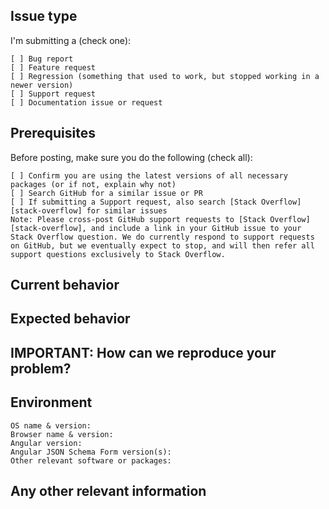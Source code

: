 ## Issue type
I'm submitting a (check one):
```
[ ] Bug report
[ ] Feature request
[ ] Regression (something that used to work, but stopped working in a newer version)
[ ] Support request
[ ] Documentation issue or request
```

## Prerequisites
Before posting, make sure you do the following (check all):
```
[ ] Confirm you are using the latest versions of all necessary packages (or if not, explain why not)
[ ] Search GitHub for a similar issue or PR
[ ] If submitting a Support request, also search [Stack Overflow][stack-overflow] for similar issues
Note: Please cross-post GitHub support requests to [Stack Overflow][stack-overflow], and include a link in your GitHub issue to your Stack Overflow question. We do currently respond to support requests on GitHub, but we eventually expect to stop, and will then refer all support questions exclusively to Stack Overflow.
```

## Current behavior
<!-- Describe what is currently happening. -->


## Expected behavior
<!-- Describe what you think should happen instead. -->


## IMPORTANT: How can we reproduce your problem?
<!--
In order to fix your problem, we _must_ first reproduce it.

Ideally, if you can cause the problem in the [demonstration playground][demonstration-playground], just copy the entire contents of the "Input JSON Schema and Form Layout" text area and paste it here.

If you cannot recreate the problem in the demonstration playground (for example, if it's an installation error or a conflict with another library), then describe the minimum step-by-step procedure necessary to reproduce it.

If the problem is not simple to reproduce, link to a minimal demo of the problem in a GitHub repository or [JSFiddle][jsfiddle] or [Plnkr][plnkr] example.
-->


## Environment
```
OS name & version:
Browser name & version:
Angular version:
Angular JSON Schema Form version(s):
Other relevant software or packages:
```
<!-- If submitting a Regression, make sure to include the version numbers for both the earlier working and later broken versions of Angular JSON Schema Form. -->

## Any other relevant information
<!-- e.g. If this is a feature request, what is the use case for the new feature? -->


[demonstration-playground]: https://angular2-json-schema-form.firebaseapp.com
[stack-overflow]: https://stackoverflow.com/search?q=angular2+json+schema+form
[jsfiddle]: http://jsfiddle.net
[plunker]: http://plnkr.co/edit

